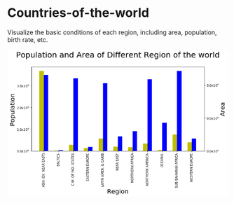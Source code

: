 # Countries-of-the-world
Visualize the basic conditions of each region, including area, population, birth rate, etc.

![pic1](https://github.com/chirring/Countries-of-the-world/blob/master/1.png)

